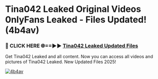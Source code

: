 # Tina042 Leaked Original Videos 0nlyFans Leaked - Files Updated! (4b4av)

<h3>🔴 CLICK HERE 🌐==►► <a href="https://tinyurl.com/2m67pmp6" rel="nofollow">Tina042 Leaked Updated Files</a></h3>

Get Tina042 Leaked and all content. Now you can access all videos and pictures of Tina042 Leaked. New Updated Files 2025!

[![4b4av](https://i.imgur.com/H4QAA4z.gif)](https://tinyurl.com/2m67pmp6)